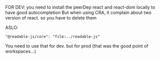 FOR DEV: you need to install the peerDep react and react-dom locally to have good autocompletion
But when using CRA, it complain about two version of react. so you have to delete them

ASLO:

    "@readable-js/core": "file:../readable-js"

You need to use that for dev. but for prod (that was the good point of workspaces...)
